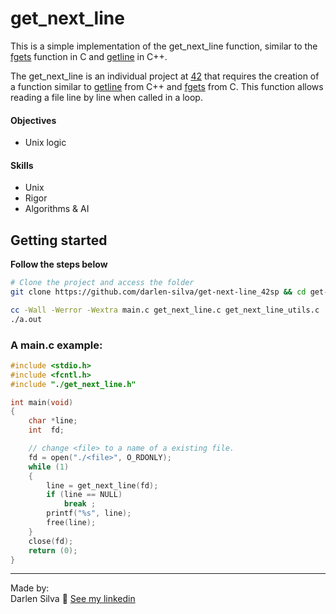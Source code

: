 # get_next_line 
This is a simple implementation of the get_next_line function, similar to the
[fgets](https://www.tutorialspoint.com/c_standard_library/c_function_fgets.htm)
function in C and [getline](https://www.tutorialspoint.com/getline-string-in-cplusplus) in C++.

The get_next_line is an individual project at [42](https://www.42sp.org.br) that
requires the creation of a function similar to [getline](https://www.tutorialspoint.com/getline-string-in-cplusplus)
from C++ and [fgets](https://www.tutorialspoint.com/c_standard_library/c_function_fgets.htm)
from C. This function allows reading a file line by line when called in a loop.

#### Objectives
- Unix logic

#### Skills
- Unix
- Rigor
- Algorithms & AI

## Getting started
**Follow the steps below**
```bash
# Clone the project and access the folder
git clone https://github.com/darlen-silva/get-next-line_42sp && cd get-next-line_42sp/
```
```bash
cc -Wall -Werror -Wextra main.c get_next_line.c get_next_line_utils.c
./a.out
```

### A main.c example:
```c
#include <stdio.h>
#include <fcntl.h>
#include "./get_next_line.h"

int main(void)
{
    char *line;
    int  fd;

    // change <file> to a name of a existing file.
    fd = open("./<file>", O_RDONLY);
    while (1)
    {
        line = get_next_line(fd);
        if (line == NULL)
            break ;
        printf("%s", line);
        free(line);
    }
    close(fd);
    return (0);
}
```

---

Made by:<br />
Darlen Silva 👋 [See my linkedin](https://www.linkedin.com/in/darlen-silva/)
